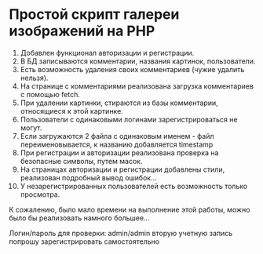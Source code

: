 # Простой скрипт галереи изображений на PHP

1. Добавлен функционал авторизации и регистрации.
2. В БД записываются комментарии, названия картинок, пользователи.
3. Есть возможность удаления своих комментариев (чужие удалить нельзя).
4. На странице с комментариями реализована загрузка комментариев с помощью fetch.
5. При удалении картинки, стираются из базы комментарии, относящиеся к этой картинке.
6. Пользователи с одинаковыми логинами зарегистрироваться не могут.
7. Если загружаются 2 файла с одинаковым именем - файл переименовывается, к названию добавляется timestamp
8. При регистрации и авторизации реализована проверка на безопасные символы, путем масок.
9. На страницах авторизации и регистрации добавлены стили, реализован подробный вывод ошибок...
10. У незарегистрированных пользователей есть возможность только просмотра.

К сожалению, было мало времени на выполнение этой работы, можно было бы реализовать намного большее...

Логин/пароль для проверки: admin/admin
вторую учетную запись попрошу зарегистрировать самостоятельно